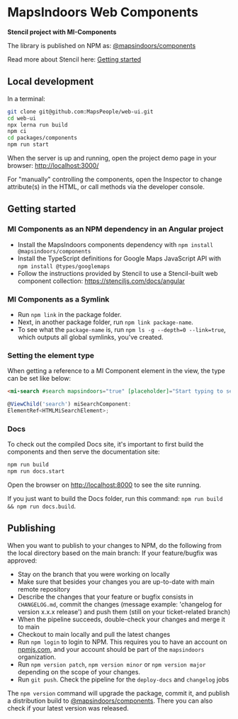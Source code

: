 
# MapsIndoors Web Components

**Stencil project with MI-Components**

The library is published on NPM as: [@mapsindoors/components](https://www.npmjs.com/package/@mapsindoors/components)

Read more about Stencil here: [Getting started](https://stenciljs.com/docs/getting-started)

## Local development

In a terminal:

```bash
git clone git@github.com:MapsPeople/web-ui.git
cd web-ui
npx lerna run build
npm ci
cd packages/components
npm run start
```

When the server is up and running, open the project demo page in your browser:
<http://localhost:3000/>

For "manually" controlling the components, open the Inspector to change attribute(s) in the HTML, or call methods via the developer console.

## Getting started

### MI Components as an NPM dependency in an Angular project

- Install the MapsIndoors components dependency with `npm install @mapsindoors/components`
- Install the TypeScript definitions for Google Maps JavaScript API with `npm install @types/googlemaps`
- Follow the instructions provided by Stencil to use a Stencil-built web component collection: <https://stenciljs.com/docs/angular>

### MI Components as a Symlink

- Run `npm link` in the package folder.
- Next, in another package folder, run `npm link package-name`.
- To see what the `package-name` is, run `npm ls -g --depth=0 --link=true`, which outputs all global symlinks, you've created.

### Setting the element type

When getting a reference to a MI Component element in the view, the type can be set like below:

```html
<mi-search #search mapsindoors="true" [placeholder]="Start typing to search..."></mi-search>
```

```TypeScript
@ViewChild('search') miSearchComponent:
ElementRef<HTMLMiSearchElement>;
```

### Docs

To check out the compiled Docs site, it's important to first build the components and then serve the documentation site:

```bash
npm run build
npm run docs.start
```

Open the browser on <http://localhost:8000> to see the site running.

If you just want to build the Docs folder, run this command: `npm run build && npm run docs.build`.

## Publishing

When you want to publish to your changes to NPM, do the following from the local directory based on the main branch:
If your feature/bugfix was approved:

- Stay on the branch that you were working on locally
- Make sure that besides your changes you are up-to-date with main remote repository
- Describe the changes that your feature or bugfix consists in `CHANGELOG.md`, commit the changes (message example: 'changelog for version x.x.x release') and push them (still on your ticket-related branch)
- When the pipeline succeeds, double-check your changes and merge it to main
- Checkout to main locally and pull the latest changes
- Run `npm login` to login to NPM. This requires you to have an account on [npmjs.com](https://www.npmjs.com), and your account should be part of the `mapsindoors` organization.
- Run `npm version patch`, `npm version minor` or `npm version major` depending on the scope of your changes.
- Run `git push`. Check the pipeline for the `deploy-docs` and `changelog` jobs

The `npm version` command will upgrade the package, commit it, and publish a distribution build to [@mapsindoors/components](https://www.npmjs.com/package/@mapsindoors/components).
There you can also check if your latest version was released.
